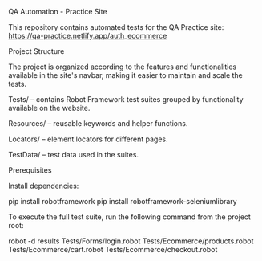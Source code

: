 QA Automation - Practice Site

This repository contains automated tests for the QA Practice site: https://qa-practice.netlify.app/auth_ecommerce

Project Structure

The project is organized according to the features and functionalities available in the site's navbar, making it easier to maintain and scale the tests.

Tests/ – contains Robot Framework test suites grouped by functionality available on the website.

Resources/ – reusable keywords and helper functions.

Locators/ – element locators for different pages.

TestData/ – test data used in the suites.

Prerequisites

Install dependencies:

pip install robotframework
pip install robotframework-seleniumlibrary

To execute the full test suite, run the following command from the project root:

robot -d results Tests/Forms/login.robot Tests/Ecommerce/products.robot Tests/Ecommerce/cart.robot Tests/Ecommerce/checkout.robot